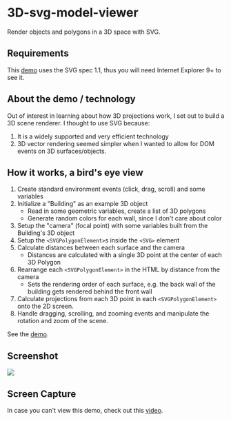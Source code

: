 3D-svg-model-viewer
===================

Render objects and polygons in a 3D space with SVG.

## Requirements

This [demo](http://matthiasak.github.io/3D-svg-model-viewer) uses the SVG spec 1.1, thus you will need Internet Explorer 9+ to see it.

## About the demo / technology

Out of interest in learning about how 3D projections work, I set out to build a 3D scene renderer. I thought to use SVG because:

1. It is a widely supported and very efficient technology
2. 3D vector rendering seemed simpler when I wanted to allow for DOM events on 3D surfaces/objects.

## How it works, a bird's eye view

1. Create standard environment events (click, drag, scroll) and some variables
2. Initialize a "Building" as an example 3D object
	- Read in some geometric variables, create a list of 3D polygons
	- Generate random colors for each wall, since I don't care about color
3. Setup the "camera" (focal point) with some variables built from the Building's 3D object
4. Setup the `<SVGPolygonElement>`s inside the `<SVG>` element
5. Calculate distances between each surface and the camera
	- Distances are calculated with a single 3D point at the center of each 3D Polygon
6. Rearrange each `<SVGPolygonElement>` in the HTML by distance from the camera
	- Sets the rendering order of each surface, e.g. the back wall of the building gets rendered behind the front wall
7. Calculate projections from each 3D point in each `<SVGPolygonElement>` onto the 2D screen.
8. Handle dragging, scrolling, and zooming events and manipulate the rotation and zoom of the scene.

See the [demo](http://matthiasak.github.io/3D-svg-model-viewer).

## Screenshot

![](https://raw.github.com/matthiasak/3D-svg-model-viewer/master/Screen%20Shot%202013-06-07%20at%2011.07.23.png)

## Screen Capture

In case you can't view this demo, check out this [video](https://github.com/matthiasak/3D-svg-model-viewer/blob/master/3dBuilding.mov).